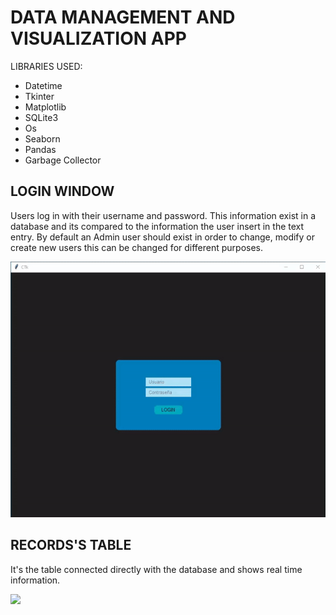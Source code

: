 # DATA MANAGEMENT AND VISUALIZATION APP


LIBRARIES USED:

  - Datetime
  - Tkinter
  - Matplotlib
  - SQLite3
  - Os
  - Seaborn
  - Pandas
  - Garbage Collector

## LOGIN WINDOW

Users log in with their username and password. This information exist in a database and its compared to the information the user insert in the text entry.
By default an Admin user should exist in order to change, modify or create new users this can be changed for different purposes.

![](Login.gif)

## RECORDS'S TABLE

It's the table connected directly with the database and shows real time information.

![](Table1.gif)

  
